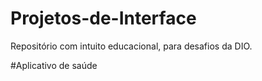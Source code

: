 # Projetos-de-Interface
Repositório com intuito educacional, para desafios da DIO.

#Aplicativo de saúde
